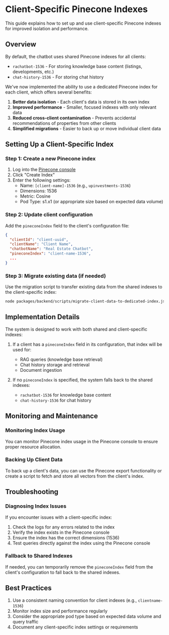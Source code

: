 # Client-Specific Pinecone Indexes

This guide explains how to set up and use client-specific Pinecone indexes for improved isolation and performance.

## Overview

By default, the chatbot uses shared Pinecone indexes for all clients:
- `rachatbot-1536` - For storing knowledge base content (listings, developments, etc.)
- `chat-history-1536` - For storing chat history

We've now implemented the ability to use a dedicated Pinecone index for each client, which offers several benefits:

1. **Better data isolation** - Each client's data is stored in its own index
2. **Improved performance** - Smaller, focused indexes with only relevant data
3. **Reduced cross-client contamination** - Prevents accidental recommendations of properties from other clients
4. **Simplified migrations** - Easier to back up or move individual client data

## Setting Up a Client-Specific Index

### Step 1: Create a new Pinecone index

1. Log into the [Pinecone console](https://app.pinecone.io/)
2. Click "Create Index"
3. Enter the following settings:
   - Name: `[client-name]-1536` (e.g., `upinvestments-1536`)
   - Dimensions: 1536
   - Metric: Cosine
   - Pod Type: s1.x1 (or appropriate size based on expected data volume)

### Step 2: Update client configuration

Add the `pineconeIndex` field to the client's configuration file:

```json
{
  "clientId": "client-uuid",
  "clientName": "Client Name",
  "chatbotName": "Real Estate Chatbot",
  "pineconeIndex": "client-name-1536",
  ...
}
```

### Step 3: Migrate existing data (if needed)

Use the migration script to transfer existing data from the shared indexes to the client-specific index:

```bash
node packages/backend/scripts/migrate-client-data-to-dedicated-index.js client-uuid
```

## Implementation Details

The system is designed to work with both shared and client-specific indexes:

1. If a client has a `pineconeIndex` field in its configuration, that index will be used for:
   - RAG queries (knowledge base retrieval)
   - Chat history storage and retrieval
   - Document ingestion

2. If no `pineconeIndex` is specified, the system falls back to the shared indexes:
   - `rachatbot-1536` for knowledge base content
   - `chat-history-1536` for chat history

## Monitoring and Maintenance

### Monitoring Index Usage

You can monitor Pinecone index usage in the Pinecone console to ensure proper resource allocation.

### Backing Up Client Data

To back up a client's data, you can use the Pinecone export functionality or create a script to fetch and store all vectors from the client's index.

## Troubleshooting

### Diagnosing Index Issues

If you encounter issues with a client-specific index:

1. Check the logs for any errors related to the index
2. Verify the index exists in the Pinecone console
3. Ensure the index has the correct dimensions (1536)
4. Test queries directly against the index using the Pinecone console

### Fallback to Shared Indexes

If needed, you can temporarily remove the `pineconeIndex` field from the client's configuration to fall back to the shared indexes.

## Best Practices

1. Use a consistent naming convention for client indexes (e.g., `clientname-1536`)
2. Monitor index size and performance regularly
3. Consider the appropriate pod type based on expected data volume and query traffic
4. Document any client-specific index settings or requirements